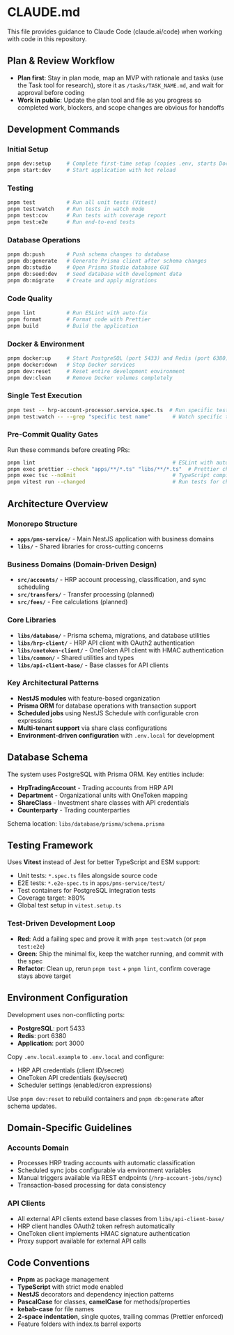 # CLAUDE.md

This file provides guidance to Claude Code (claude.ai/code) when working with code in this repository.

## Plan & Review Workflow

- **Plan first**: Stay in plan mode, map an MVP with rationale and tasks (use the Task tool for research), store it as `/tasks/TASK_NAME.md`, and wait for approval before coding
- **Work in public**: Update the plan tool and file as you progress so completed work, blockers, and scope changes are obvious for handoffs

## Development Commands

### Initial Setup
```bash
pnpm dev:setup     # Complete first-time setup (copies .env, starts Docker, pushes schema, seeds DB)
pnpm start:dev     # Start application with hot reload
```

### Testing
```bash
pnpm test          # Run all unit tests (Vitest)
pnpm test:watch    # Run tests in watch mode
pnpm test:cov      # Run tests with coverage report
pnpm test:e2e      # Run end-to-end tests
```

### Database Operations
```bash
pnpm db:push       # Push schema changes to database
pnpm db:generate   # Generate Prisma client after schema changes
pnpm db:studio     # Open Prisma Studio database GUI
pnpm db:seed:dev   # Seed database with development data
pnpm db:migrate    # Create and apply migrations
```

### Code Quality
```bash
pnpm lint          # Run ESLint with auto-fix
pnpm format        # Format code with Prettier
pnpm build         # Build the application
```

### Docker & Environment
```bash
pnpm docker:up     # Start PostgreSQL (port 5433) and Redis (port 6380)
pnpm docker:down   # Stop Docker services
pnpm dev:reset     # Reset entire development environment
pnpm dev:clean     # Remove Docker volumes completely
```

### Single Test Execution
```bash
pnpm test -- hrp-account-processor.service.spec.ts  # Run specific test file
pnpm test:watch -- --grep "specific test name"       # Watch specific test
```

### Pre-Commit Quality Gates
Run these commands before creating PRs:
```bash
pnpm lint                                            # ESLint with auto-fix
pnpm exec prettier --check "apps/**/*.ts" "libs/**/*.ts"  # Prettier check
pnpm exec tsc --noEmit                               # TypeScript compilation check
pnpm vitest run --changed                            # Run tests for changed files
```

## Architecture Overview

### Monorepo Structure
- **`apps/pms-service/`** - Main NestJS application with business domains
- **`libs/`** - Shared libraries for cross-cutting concerns

### Business Domains (Domain-Driven Design)
- **`src/accounts/`** - HRP account processing, classification, and sync scheduling
- **`src/transfers/`** - Transfer processing (planned)
- **`src/fees/`** - Fee calculations (planned)

### Core Libraries
- **`libs/database/`** - Prisma schema, migrations, and database utilities
- **`libs/hrp-client/`** - HRP API client with OAuth2 authentication
- **`libs/onetoken-client/`** - OneToken API client with HMAC authentication
- **`libs/common/`** - Shared utilities and types
- **`libs/api-client-base/`** - Base classes for API clients

### Key Architectural Patterns
- **NestJS modules** with feature-based organization
- **Prisma ORM** for database operations with transaction support
- **Scheduled jobs** using NestJS Schedule with configurable cron expressions
- **Multi-tenant support** via share class configurations
- **Environment-driven configuration** with `.env.local` for development

## Database Schema

The system uses PostgreSQL with Prisma ORM. Key entities include:
- **HrpTradingAccount** - Trading accounts from HRP API
- **Department** - Organizational units with OneToken mapping
- **ShareClass** - Investment share classes with API credentials
- **Counterparty** - Trading counterparties

Schema location: `libs/database/prisma/schema.prisma`

## Testing Framework

Uses **Vitest** instead of Jest for better TypeScript and ESM support:
- Unit tests: `*.spec.ts` files alongside source code
- E2E tests: `*.e2e-spec.ts` in `apps/pms-service/test/`
- Test containers for PostgreSQL integration tests
- Coverage target: ≥80%
- Global test setup in `vitest.setup.ts`

### Test-Driven Development Loop
- **Red**: Add a failing spec and prove it with `pnpm test:watch` (or `pnpm test:e2e`)
- **Green**: Ship the minimal fix, keep the watcher running, and commit with the spec
- **Refactor**: Clean up, rerun `pnpm test` + `pnpm lint`, confirm coverage stays above target

## Environment Configuration

Development uses non-conflicting ports:
- **PostgreSQL**: port 5433
- **Redis**: port 6380
- **Application**: port 3000

Copy `.env.local.example` to `.env.local` and configure:
- HRP API credentials (client ID/secret)
- OneToken API credentials (key/secret)
- Scheduler settings (enabled/cron expressions)

Use `pnpm dev:reset` to rebuild containers and `pnpm db:generate` after schema updates.

## Domain-Specific Guidelines

### Accounts Domain
- Processes HRP trading accounts with automatic classification
- Scheduled sync jobs configurable via environment variables
- Manual triggers available via REST endpoints (`/hrp-account-jobs/sync`)
- Transaction-based processing for data consistency

### API Clients
- All external API clients extend base classes from `libs/api-client-base/`
- HRP client handles OAuth2 token refresh automatically
- OneToken client implements HMAC signature authentication
- Proxy support available for external API calls

## Code Conventions

- **Pnpm** as package management
- **TypeScript** with strict mode enabled
- **NestJS** decorators and dependency injection patterns
- **PascalCase** for classes, **camelCase** for methods/properties
- **kebab-case** for file names
- **2-space indentation**, single quotes, trailing commas (Prettier enforced)
- Feature folders with index.ts barrel exports